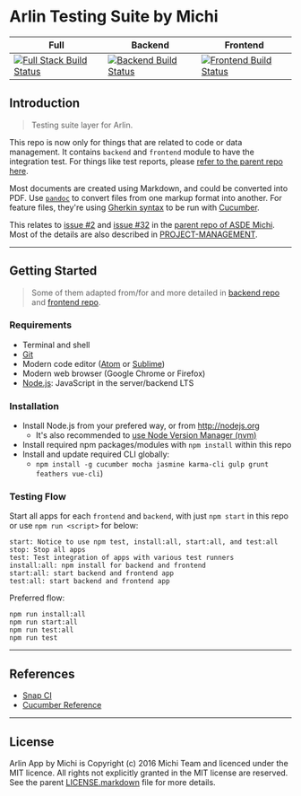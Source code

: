 Arlin Testing Suite by Michi
============================

Full | Backend | Frontend
-----|---------|---------
[![Full Stack Build Status](https://snap-ci.com/gunadarma-academy/asde-michi-test/branch/master/build_image)](https://snap-ci.com/gunadarma-academy/asde-michi-test/branch/master) | [![Backend Build Status](https://snap-ci.com/gunadarma-academy/asde-michi-backend/branch/master/build_image)](https://snap-ci.com/gunadarma-academy/asde-michi-backend/branch/master) | [![Frontend Build Status](https://snap-ci.com/gunadarma-academy/asde-michi-frontend/branch/master/build_image)](https://snap-ci.com/gunadarma-academy/asde-michi-frontend/branch/master) |

Introduction
------------

> Testing suite layer for Arlin.

This repo is now only for things that are related to code or data management. It contains `backend` and `frontend` module to have the integration test. For things like test reports, please [refer to the parent repo here](https://github.com/gunadarma-academy/asde-michi/tree/master/reports).

Most documents are created using Markdown, and could be converted into PDF. Use [`pandoc`](http://johnmacfarlane.net/pandoc) to convert files from one markup format into another. For feature files, they're using [Gherkin syntax](https://github.com/cucumber/cucumber/wiki/Gherkin) to be run with [Cucumber](https://cucumber.io).

This relates to [issue #2](https://github.com/gunadarma-academy/asde-michi/issues/2) and [issue #32](https://github.com/gunadarma-academy/asde-michi/issues/32) in the [parent repo of ASDE Michi](https://github.com/gunadarma-academy/asde-michi). Most of the details are also described in [PROJECT-MANAGEMENT](https://github.com/gunadarma-academy/asde-michi/blob/master/docs/PROJECT-MANAGEMENT.markdown).

*  *  *  *  *  *  *  *  *  *  *  *  *  *  *  *  *  *  *  *

Getting Started
---------------

> Some of them adapted from/for and more detailed in [backend repo](http://github.com/gunadarma-academy/asde-michi-backend) and [frontend repo](http://github.com/gunadarma-academy/asde-michi-frontend).

### Requirements

+ Terminal and shell
+ [Git](http://git-scm.com)
+ Modern code editor ([Atom](https://atom.io) or [Sublime](https://sublimetext.com))
+ Modern web browser (Google Chrome or Firefox)
+ [Node.js](http://nodejs.org): JavaScript in the server/backend LTS

### Installation

+ Install Node.js from your prefered way, or from <http://nodejs.org>
  + It's also recommended to [use Node Version Manager (nvm)](https://github.com/creationix/nvm)
+ Install required npm packages/modules with `npm install` within this repo
+ Install and update required CLI globally:
  + `npm install -g cucumber mocha jasmine karma-cli gulp grunt feathers vue-cli`)

### Testing Flow

Start all apps for each `frontend` and `backend`, with just `npm start` in this repo or use `npm run <script>` for below:

```
start: Notice to use npm test, install:all, start:all, and test:all
stop: Stop all apps
test: Test integration of apps with various test runners
install:all: npm install for backend and frontend
start:all: start backend and frontend app
test:all: start backend and frontend app
```

Preferred flow:

```
npm run install:all
npm run start:all
npm run test:all
npm run test
```

*  *  *  *  *  *  *  *  *  *  *  *  *  *  *  *  *  *  *  *

References
----------

+ [Snap CI](https://snap-ci.com)
+ [Cucumber Reference](https://cucumber.io/docs/reference)

*  *  *  *  *  *  *  *  *  *  *  *  *  *  *  *  *  *  *  *

License
-------

Arlin App by Michi is Copyright (c) 2016 Michi Team and licenced under the MIT licence. All rights not explicitly granted in the MIT license are reserved. See the parent [LICENSE.markdown](https://github.com/gunadarma-academy/asde-michi/blob/master/LICENSE.markdown) file for more details.
